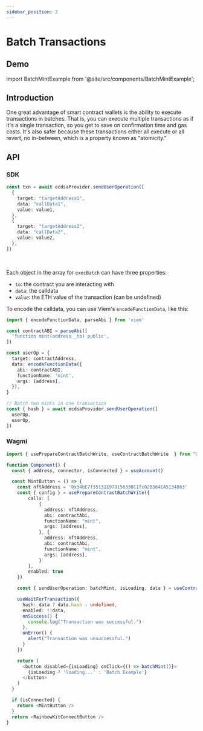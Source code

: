 ```yaml
---
sidebar_position: 3
---
```


# Batch Transactions

## Demo

import BatchMintExample from '@site/src/components/BatchMintExample';

<BatchMintExample />

## Introduction

One great advantage of smart contract wallets is the ability to execute transactions in batches.  That is, you can execute multiple transactions as if it's a single transaction, so you get to save on confirmation time and gas costs.  It's also safer because these transactions either all execute or all revert, no in-between, which is a property known as "atomicity."

## API

### SDK

```typescript
const txn = await ecdsaProvider.sendUserOperation([
  {
    target: "targetAddress1",
    data: "callData1",
    value: value1,
  },
  {
    target: "targetAddress2",
    data: "callData2",
    value: value2,
  },
])
```

<br />

Each object in the array for `execBatch` can have three properties:

- `to`: the contract you are interacting with
- `data`: the calldata
- `value`: the ETH value of the transaction (can be undefined)

To encode the calldata, you can use Viem's `encodeFunctionData`, like this:

```typescript
import { encodeFunctionData, parseAbi } from 'viem'

const contractABI = parseAbi([
  'function mint(address _to) public',
])

const userOp = {
  target: contractAddress,
  data: encodeFunctionData({
    abi: contractABI,
    functionName: 'mint',
    args: [address],
  }),
}

// Batch two mints in one transaction
const { hash } = await ecdsaProvider.sendUserOperation([
  userOp,
  userOp,
])
```

### Wagmi

```typescript
import { usePrepareContractBatchWrite, useContractBatchWrite  } from "@zerodev/wagmi";
```

```typescript live folded zerodev
function Component() {
  const { address, connector, isConnected } = useAccount()

  const MintButton = () => {
    const nftAddress = '0x34bE7f35132E97915633BC1fc020364EA5134863'
    const { config } = usePrepareContractBatchWrite({
        calls: [
            {
              address: nftAddress,
              abi: contractAbi,
              functionName: "mint",
              args: [address],
            }, {
              address: nftAddress,
              abi: contractAbi,
              functionName: "mint",
              args: [address],
            }
        ],
        enabled: true
    })

    const { sendUserOperation: batchMint, isLoading, data } = useContractBatchWrite(config) 

    useWaitForTransaction({
      hash: data ? data.hash : undefined,
      enabled: !!data,
      onSuccess() {
        console.log("Transaction was successful.")
      },
      onError() {
        alert("Transaction was unsuccessful.")
      }
    })

    return (
      <button disabled={isLoading} onClick={() => batchMint()}>
        {isLoading ? 'loading...' : 'Batch Example'}
      </button>
    )
  }

  if (isConnected) {
    return <MintButton />
  }
  return <RainbowKitConnectButton />
}
```
